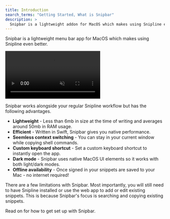 ```yaml
---
title: Introduction
search_terms: "Getting Started, What is Snipbar"
description: >
  Snipbar is a lightweight addon for MacOS which makes using Snipline even more efficient
---
```


Snipbar is a lightweight menu bar app for MacOS which makes using Snipline even better.

<video  autoplay="" loop="" muted playsinline>
  <source src="/videos/snipbar-example.mp4" type="video/mp4">
  <!-- <source src="myVideo.webm" type="video/webm"> -->
  <p>Your browser doesn't support HTML5 video. Here is
     a <a href="/videos/snipbar-example.mp4">link to the video</a> instead.</p>
</video>

Snipbar works alongside your regular Snipline workflow but has the following advantages.

* **Lightweight** - Less than 6mb in size at the time of writing and averages around 50mb in RAM usage.
* **Efficient** - Written in Swift, Snipbar gives you native performance.
* **Seemless context switching** - You can stay in your current window while copying shell commands.
* **Custom keyboard shortcut** - Set a custom keyboard shortcut to instantly open the app.
* **Dark mode** - Snipbar uses native MacOS UI elements so it works with both light/dark modes.
* **Offline availability** - Once signed in your snippets are saved to your Mac - no internet required!

There are a few limitations with Snipbar. Most importantly, you will still need to have Snipline installed or use the web app to add or edit existing snippets. This is because Snipbar's focus is searching and copying existing snippets.

Read on for how to get set up with Snipbar.